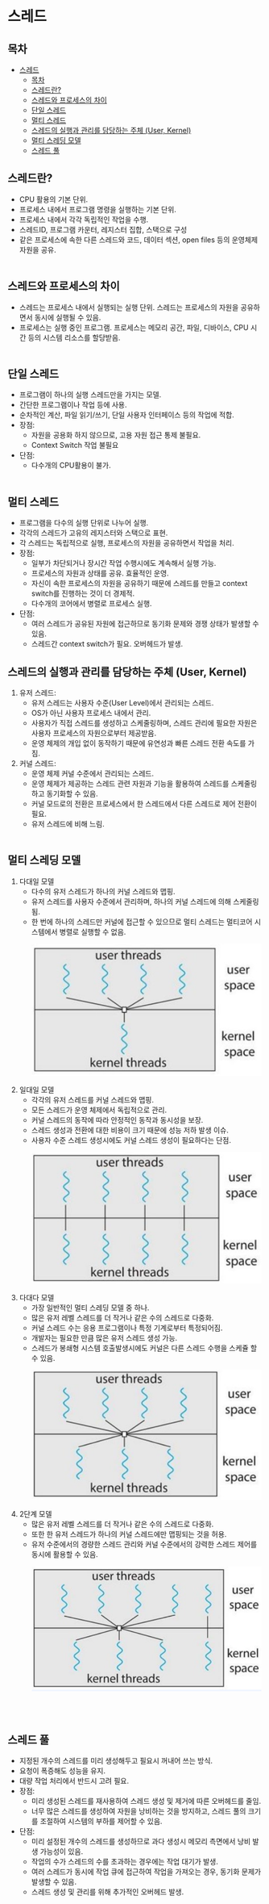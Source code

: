 # 스레드

## 목차
- [스레드](#스레드)
  - [목차](#목차)
  - [스레드란?](#스레드란)
  - [스레드와 프로세스의 차이](#스레드와-프로세스의-차이)
  - [단일 스레드](#단일-스레드)
  - [멀티 스레드](#멀티-스레드)
  - [스레드의 실행과 관리를 담당하는 주체 (User, Kernel)](#스레드의-실행과-관리를-담당하는-주체-user-kernel)
  - [멀티 스레딩 모델](#멀티-스레딩-모델)
  - [스레드 풀](#스레드-풀)

## 스레드란?
* CPU 활용의 기본 단위.
* 프로세스 내에서 프로그램 명령을 실행하는 기본 단위.
* 프로세스 내에서 각각 독립적인 작업을 수행.
* 스레드ID, 프로그램 카운터, 레지스터 집합, 스택으로 구성
* 같은 프로세스에 속한 다른 스레드와 코드, 데이터 섹션, open files 등의 운영체제 자원을 공유.
<br><br>

## 스레드와 프로세스의 차이
* 스레드는 프로세스 내에서 실행되는 실행 단위. 스레드는 프로세스의 자원을 공유하면서 동시에 실행될 수 있음.
* 프로세스는 실행 중인 프로그램. 프로세스는 메모리 공간, 파일, 디바이스, CPU 시간 등의 시스템 리소스를 할당받음.
<br><br>

## 단일 스레드
* 프로그램이 하나의 실행 스레드만을 가지는 모델.
* 간단한 프로그램이나 작업 등에 사용.
* 순차적인 계산, 파일 읽기/쓰기, 단일 사용자 인터페이스 등의 작업에 적합.
* 장점:
    * 자원을 공용화 하지 않으므로, 고용 자원 접근 통제 불필요.
    * Context Switch 작업 불필요
* 단점:
    * 다수개의 CPU활용이 불가.
<br><br>

## 멀티 스레드
* 프로그램을 다수의 실행 단위로 나누어 실행.
* 각각의 스레드가 고유의 레지스터와 스택으로 표현.
* 각 스레드는 독립적으로 실행, 프로세스의 자원을 공유하면서 작업을 처리.
* 장점:
  * 일부가 차단되거나 장시간 작업 수행시에도 계속해서 실행 가능.
  * 프로세스의 자원과 상태를 공유. 효율적인 운영.
  * 자신이 속한 프로세스의 자원을 공유하기 때문에 스레드를 만들고 context switch를 진행하는 것이 더 경제적.
  * 다수개의 코어에서 병렬로 프로세스 실행.
* 단점:
  * 여러 스레드가 공유된 자원에 접근하므로 동기화 문제와 경쟁 상태가 발생할 수 있음.
  * 스레드간 context switch가 필요. 오버헤드가 발생.

## 스레드의 실행과 관리를 담당하는 주체 (User, Kernel)
1. 유저 스레드:
   * 유저 스레드는 사용자 수준(User Level)에서 관리되는 스레드.
   * OS가 아닌 사용자 프로세스 내에서 관리.
   * 사용자가 직접 스레드를 생성하고 스케줄링하며, 스레드 관리에 필요한 자원은 사용자 프로세스의 자원으로부터 제공받음.
   * 운영 체제의 개입 없이 동작하기 때문에 유연성과 빠른 스레드 전환 속도를 가짐.
2. 커널 스레드:
   * 운영 체제 커널 수준에서 관리되는 스레드.
   * 운영 체제가 제공하는 스레드 관련 자원과 기능을 활용하여 스레드를 스케줄링하고 동기화할 수 있음.
   * 커널 모드로의 전환은 프로세스에서 한 스레드에서 다른 스레드로 제어 전환이 필요.
   * 유저 스레드에 비해 느림.
<br><br>

## 멀티 스레딩 모델
   1. 다대일 모델
      * 다수의 유저 스레드가 하나의 커널 스레드와 맵핑.
      * 유저 스레드를 사용자 수준에서 관리하며, 하나의 커널 스레드에 의해 스케줄링됨.
      * 한 번에 하나의 스레드만 커널에 접근할 수 있으므로 멀티 스레드는 멀티코어 시스템에서 병렬로 실행할 수 없음.
        <p align="center">
            <img src = "./resources/다대일모델.png">
        </p>
   2. 일대일 모델
        * 각각의 유저 스레드를 커널 스레드와 맵핑.
        * 모든 스레드가 운영 체제에서 독립적으로 관리.
        * 커널 스레드의 동작에 따라 안정적인 동작과 동시성을 보장.
        * 스레드 생성과 전환에 대한 비용이 크기 때문에 성능 저하 발생 이슈.
        * 사용자 수준 스레드 생성시에도 커널 스레드 생성이 필요하다는 단점.
            <p align="center">
                <img src = "./resources/일대일모델.png">
            </p>
   3. 다대다 모델
        * 가장 일반적인 멀티 스레딩 모델 중 하나.
        * 많은 유저 레벨 스레드를 더 작거나 같은 수의 스레드로 다중화.
        * 커널 스레드 수는 응용 프로그램이나 특정 기계로부터 특정되어짐.
        * 개발자는 필요한 만큼 많은 유저 스레드 생성 가능.
        * 스레드가 봉쇄형 시스템 호출발생시에도 커널은 다른 스레드 수행을 스케쥴 할 수 있음.
            <p align="center">
                <img src = "./resources/다대다모델.png">
            </p>
   4. 2단계 모델
        * 많은 유저 레벨 스레드를 더 작거나 같은 수의 스레드로 다중화.
        * 또한 한 유저 스레드가 하나의 커널 스레드에만 맵핑되는 것을 허용.
        * 유저 수준에서의 경량한 스레드 관리와 커널 수준에서의 강력한 스레드 제어를 동시에 활용할 수 있음.
            <p align="center">
                <img src = "./resources/2단계모델.png">
            </p>
<br><br>

## 스레드 풀
* 지정된 개수의 스레드를 미리 생성해두고 필요시 꺼내어 쓰는 방식.
* 요청이 폭증해도 성능을 유지.
* 대량 작업 처리에서 반드시 고려 필요.
* 장점:
  * 미리 생성된 스레드를 재사용하여 스레드 생성 및 제거에 따른 오버헤드를 줄임.
  * 너무 많은 스레드를 생성하여 자원을 낭비하는 것을 방지하고, 스레드 풀의 크기를 조절하여 시스템의 부하를 제어할 수 있음.
* 단점:
  * 미리 설정된 개수의 스레드를 생성하므로 과다 생성시 메모리 측면에서 낭비 발생 가능성이 있음.
  * 작업의 수가 스레드의 수를 초과하는 경우에는 작업 대기가 발생.
  * 여러 스레드가 동시에 작업 큐에 접근하여 작업을 가져오는 경우, 동기화 문제가 발생할 수 있음.
  * 스레드 생성 및 관리를 위해 추가적인 오버헤드 발생.
<br><br>
